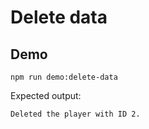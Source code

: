 # Delete data

## Demo

```shell
npm run demo:delete-data
```

Expected output:

```
Deleted the player with ID 2.
```
